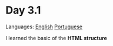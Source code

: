 # Day 3.1

Languages: [English](https://github.com/mayusatori/trybe-exercises/blob/main/exercises/B3/3.1/README.en.md#day-31) [Portuguese](https://github.com/mayusatori/trybe-exercises/tree/main/exercises/B3/3.1#dia-31)

I learned the basic of the **HTML structure**
